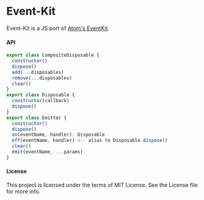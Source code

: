 Event-Kit
===========

Event-Kit is a JS port of [Atom's EventKit][1].

#### API

```js
export class CompositeDisposable {
  constructor()
  dispose()
  add(...disposables)
  remove(...disposables)
  clear()
}
export class Disposable {
  constructor(callback)
  dispose()
}
export class Emitter {
  constructor()
  dispose()
  on(eventName, handler): Disposable
  off(eventName, handler) <-- alias to Disposable.dispose()
  clear()
  emit(eventName, ...params)
}
```

#### License
This project is licensed under the terms of MIT License. See the License file for more info.

[1]:https://github.com/atom/event-kit
